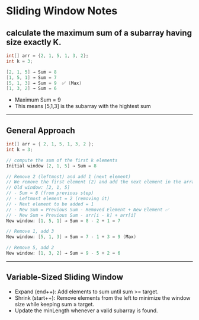 # Sliding Window Notes

## calculate the maximum sum of a subarray having size exactly K.

```java
int[] arr = {2, 1, 5, 1, 3, 2};
int k = 3;

[2, 1, 5] → Sum = 8
[1, 5, 1] → Sum = 7
[5, 1, 3] → Sum = 9  ✅ (Max)
[1, 3, 2] → Sum = 6
```

- Maximum Sum = 9
- This means [5,1,3] is the subarray with the hightest sum

---

## General Approach

```java
int[] arr = { 2, 1, 5, 1, 3, 2 };
int k = 3;

// compute the sum of the first k elements
Initial window [2, 1, 5] → Sum = 8

// Remove 2 (leftmost) and add 1 (next element)
// We remove the first element (2) and add the next element in the array (1).
// Old window: [2, 1, 5]
// - Sum = 8 (from previous step)
// - Leftmost element = 2 (removing it)
// - Next element to be added = 1
// - New Sum = Previous Sum - Removed Element + New Element ✅
// - New Sum = Previous Sum - arr[i - k] + arr[i]
New window: [1, 5, 1] → Sum = 8 - 2 + 1 = 7

// Remove 1, add 3
New window: [5, 1, 3] → Sum = 7 - 1 + 3 = 9 (Max)

// Remove 5, add 2
New window: [1, 3, 2] → Sum = 9 - 5 + 2 = 6
```

---

## Variable-Sized Sliding Window

- Expand (end++): Add elements to sum until sum >= target.
- Shrink (start++): Remove elements from the left to minimize the window size while keeping sum ≥ target.
- Update the minLength whenever a valid subarray is found.
